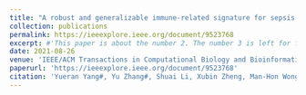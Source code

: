 ```yaml
---
title: "A robust and generalizable immune-related signature for sepsis diagnostics"
collection: publications
permalink: https://ieeexplore.ieee.org/document/9523768
excerpt: #'This paper is about the number 2. The number 3 is left for future work.'
date: 2021-08-26
venue: 'IEEE/ACM Transactions in Computational Biology and Bioinformatics'
paperurl: 'https://ieeexplore.ieee.org/document/9523768'
citation: 'Yueran Yang#, Yu Zhang#, Shuai Li, Xubin Zheng, Man-Hon Wong, Kwong-Sak Leung, and Lixin Cheng. A robust and generalizable immune-related signature for sepsis diagnostics. IEEE/ACM Transactions in Computational Biology and Bioinformatics, 2021.'
---
```

